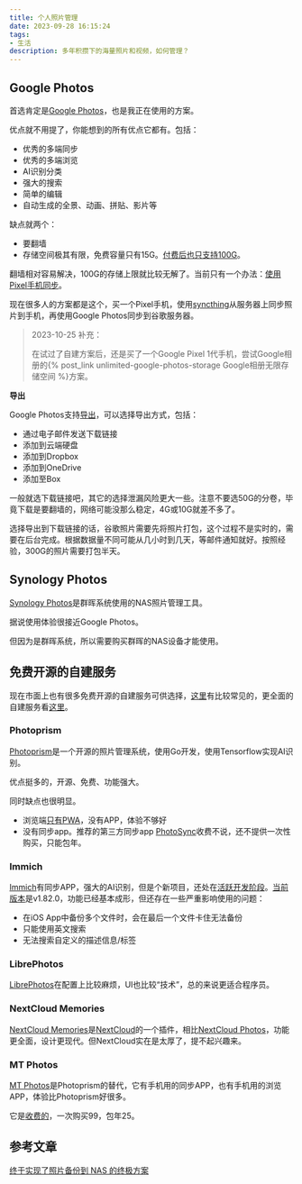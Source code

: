 ```yaml
---
title: 个人照片管理
date: 2023-09-28 16:15:24
tags:
- 生活
description: 多年积攒下的海量照片和视频，如何管理？
---
```

## Google Photos
首选肯定是[Google Photos](https://photos.google.com/)，也是我正在使用的方案。

优点就不用提了，你能想到的所有优点它都有。包括：
- 优秀的多端同步
- 优秀的多端浏览
- AI识别分类
- 强大的搜索
- 简单的编辑
- 自动生成的全景、动画、拼贴、影片等

缺点就两个：
- 要翻墙
- 存储空间极其有限，免费容量只有15G。[付费后也只支持100G](https://support.google.com/drive/answer/2375123)。

翻墙相对容易解决，100G的存储上限就比较无解了。当前只有一个办法：[使用Pixel手机同步](https://support.google.com/photos/answer/6220791?co=GENIE.Platform%3DAndroid&oco=1)。

现在很多人的方案都是这个，买一个Pixel手机，使用[syncthing](https://syncthing.net/)从服务器上同步照片到手机，再使用Google Photos同步到谷歌服务器。

> 2023-10-25 补充：
>
> 在试过了自建方案后，还是买了一个Google Pixel 1代手机，尝试Google相册的{% post_link unlimited-google-photos-storage Google相册无限存储空间 %}方案。

**导出**

Google Photos支持[导出](https://takeout.google.com/settings/takeout/custom/photos)，可以选择导出方式，包括：
- 通过电子邮件发送下载链接
- 添加到云端硬盘
- 添加到Dropbox
- 添加到OneDrive
- 添加至Box

一般就选下载链接吧，其它的选择泄漏风险更大一些。注意不要选50G的分卷，毕竟下载是要翻墙的，网络可能没那么稳定，4G或10G就差不多了。

选择导出到下载链接的话，谷歌照片需要先将照片打包，这个过程不是实时的，需要在后台完成。根据数据量不同可能从几小时到几天，等邮件通知就好。按照经验，300G的照片需要打包半天。

## Synology Photos
[Synology Photos](https://www.synology.com/zh-tw/dsm/feature/photos)是群晖系统使用的NAS照片管理工具。

据说使用体验很接近Google Photos。

但因为是群晖系统，所以需要购买群晖的NAS设备才能使用。

## 免费开源的自建服务

现在市面上也有很多免费开源的自建服务可供选择，[这里](https://github.com/meichthys/foss_photo_libraries)有比较常见的，更全面的自建服务看[这里](https://github.com/awesome-selfhosted/awesome-selfhosted#photo-and-video-galleries)。

### Photoprism
[Photoprism](https://photoprism.org/)是一个开源的照片管理系统，使用Go开发，使用Tensorflow实现AI识别。

优点挺多的，开源、免费、功能强大。

同时缺点也很明显。
- 浏览端[只有PWA](https://docs.photoprism.app/user-guide/pwa/)，没有APP，体验不够好
- 没有同步app。推荐的第三方同步app [PhotoSync](https://www.photosync-app.com/home)收费不说，还不提供一次性购买，只能包年。

### Immich
[Immich](https://immich.app/)有同步APP，强大的AI识别，但是个新项目，还处在[活跃开发阶段](https://immich.app/blog)。[当前版本](https://immich.app/milestones)是v1.82.0，功能已经基本成形，但还存在一些严重影响使用的问题：
- 在iOS App中备份多个文件时，会在最后一个文件卡住无法备份
- 只能使用英文搜索
- 无法搜索自定义的描述信息/标签

### LibrePhotos
[LibrePhotos](https://github.com/LibrePhotos/librephotos)在配置上比较麻烦，UI也比较“技术”，总的来说更适合程序员。

### NextCloud Memories
[NextCloud Memories](https://github.com/pulsejet/memories)是[NextCloud](https://nextcloud.com/)的一个插件，相比[NextCloud Photos](https://github.com/nextcloud/photos/)，功能更全面，设计更现代。但NextCloud实在是太厚了，提不起兴趣来。

### MT Photos
[MT Photos](https://mtmt.tech/)是Photoprism的替代，它有手机用的同步APP，也有手机用的浏览APP，体验比Photoprism好很多。

它是[收费的](https://auth.mtmt.tech/buy)，一次购买99，包年25。

## 参考文章

[终于实现了照片备份到 NAS 的终极方案](https://www.v2ex.com/t/971308)
